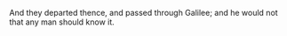And they departed thence, and passed through Galilee; and he would not that any man should know it.
